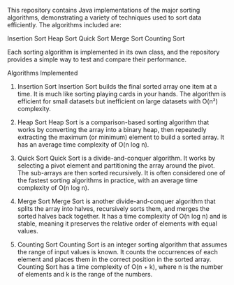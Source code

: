 This repository contains Java implementations of the major sorting algorithms, demonstrating a variety of techniques used to sort data efficiently. The algorithms included are:

Insertion Sort
Heap Sort
Quick Sort
Merge Sort
Counting Sort

Each sorting algorithm is implemented in its own class, and the repository provides a simple way to test and compare their performance.

Algorithms Implemented
1. Insertion Sort
Insertion Sort builds the final sorted array one item at a time. It is much like sorting playing cards in your hands. The algorithm is efficient for small datasets but inefficient on large datasets with O(n²) complexity.

2. Heap Sort
Heap Sort is a comparison-based sorting algorithm that works by converting the array into a binary heap, then repeatedly extracting the maximum (or minimum) element to build a sorted array. It has an average time complexity of O(n log n).

3. Quick Sort
Quick Sort is a divide-and-conquer algorithm. It works by selecting a pivot element and partitioning the array around the pivot. The sub-arrays are then sorted recursively. It is often considered one of the fastest sorting algorithms in practice, with an average time complexity of O(n log n).

4. Merge Sort
Merge Sort is another divide-and-conquer algorithm that splits the array into halves, recursively sorts them, and merges the sorted halves back together. It has a time complexity of O(n log n) and is stable, meaning it preserves the relative order of elements with equal values.

5. Counting Sort
Counting Sort is an integer sorting algorithm that assumes the range of input values is known. It counts the occurrences of each element and places them in the correct position in the sorted array. Counting Sort has a time complexity of O(n + k), where n is the number of elements and k is the range of the numbers.
